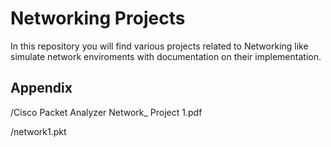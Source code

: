 # Networking Projects

In this repository you will find various projects related to Networking like simulate network enviroments with documentation on their implementation. 


## Appendix

/Cisco Packet Analyzer Network_ Project 1.pdf

/network1.pkt
